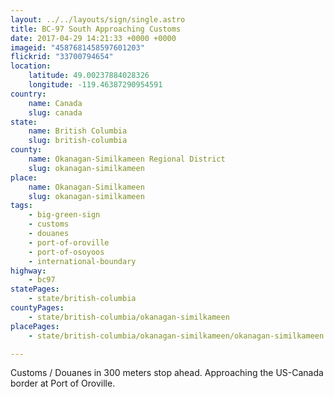 ```yaml
---
layout: ../../layouts/sign/single.astro
title: BC-97 South Approaching Customs
date: 2017-04-29 14:21:33 +0000 +0000
imageid: "4587681458597601203"
flickrid: "33700794654"
location:
    latitude: 49.00237884028326
    longitude: -119.46387290954591
country:
    name: Canada
    slug: canada
state:
    name: British Columbia
    slug: british-columbia
county:
    name: Okanagan-Similkameen Regional District
    slug: okanagan-similkameen
place:
    name: Okanagan-Similkameen
    slug: okanagan-similkameen
tags:
    - big-green-sign
    - customs
    - douanes
    - port-of-oroville
    - port-of-osoyoos
    - international-boundary
highway:
    - bc97
statePages:
    - state/british-columbia
countyPages:
    - state/british-columbia/okanagan-similkameen
placePages:
    - state/british-columbia/okanagan-similkameen/okanagan-similkameen

---
```

Customs / Douanes in 300 meters stop ahead.  Approaching the US-Canada border at Port of Oroville.